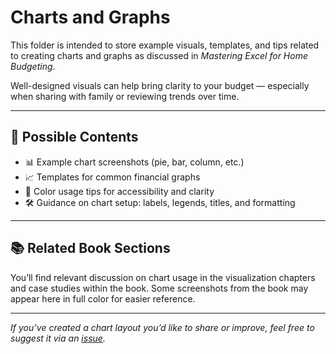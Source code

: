 # Charts and Graphs

This folder is intended to store example visuals, templates, and tips related to creating charts and graphs as discussed in *Mastering Excel for Home Budgeting*.

Well-designed visuals can help bring clarity to your budget — especially when sharing with family or reviewing trends over time.

---

## 📌 Possible Contents

- 📊 Example chart screenshots (pie, bar, column, etc.)
- 📈 Templates for common financial graphs
- 🎨 Color usage tips for accessibility and clarity
- 🛠 Guidance on chart setup: labels, legends, titles, and formatting

---

## 📚 Related Book Sections

You’ll find relevant discussion on chart usage in the visualization chapters and case studies within the book. Some screenshots from the book may appear here in full color for easier reference.

---

*If you’ve created a chart layout you’d like to share or improve, feel free to suggest it via an [issue](https://github.com/PetiteKatPress/Mastering-Excel-for-Home-Budgeting-Samples/issues).*


